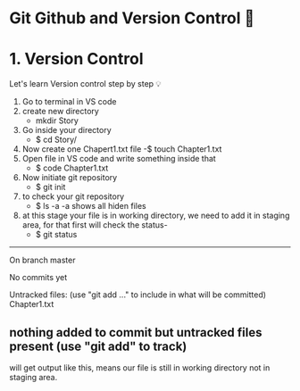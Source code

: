 # Git Github and Version Control 🚀

# 1. Version Control

Let's learn Version control step by step 💡

1. Go to terminal in VS code
2. create new directory
   - mkdir Story
3. Go inside your directory
   - $ cd Story/
4. Now create one Chapert1.txt file
   -$ touch Chapter1.txt
5. Open file in VS code and write something inside that
   - $ code Chapter1.txt
6. Now initiate git repository
   - $ git init
7. to check your git repository
   - $ ls -a
     -a shows all hiden files
8. at this stage your file is in working directory, we need to add it in staging area, for that first will check the status-
   - $ git status
--------------------------------------
On branch master

No commits yet

Untracked files:
  (use "git add <file>..." to include in what will be committed)     
        Chapter1.txt

nothing added to commit but untracked files present (use "git add" to track)
--------------------------------------

will get output like this, means our file is still in working directory not in staging area.


